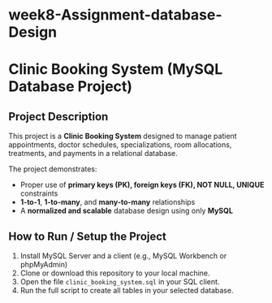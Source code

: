 # week8-Assignment-database-Design
# Clinic Booking System (MySQL Database Project)

##  Project Description

This project is a **Clinic Booking System** designed to manage patient appointments, doctor schedules, specializations, room allocations, treatments, and payments in a relational database.

The project demonstrates:

- Proper use of **primary keys (PK), foreign keys (FK), NOT NULL, UNIQUE** constraints
- **1-to-1**, **1-to-many**, and **many-to-many** relationships
- A **normalized and scalable** database design using only **MySQL**

## How to Run / Setup the Project

1. Install MySQL Server and a client (e.g., MySQL Workbench or phpMyAdmin)
2. Clone or download this repository to your local machine.
3. Open the file `clinic_booking_system.sql` in your SQL client.
4. Run the full script to create all tables in your selected database.
